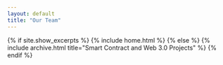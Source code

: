 ```yaml
---
layout: default
title: "Our Team"
---
```


{% if site.show_excerpts %}
  {% include home.html %}
{% else %}
  {% include archive.html title="Smart Contract and Web 3.0 Projects" %}
{% endif %}
